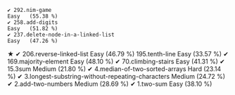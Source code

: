     ✔ 292.nim-game                                                     Easy   (55.38 %)
    ✔ 258.add-digits                                                   Easy   (51.82 %)
    ✔ 237.delete-node-in-a-linked-list                                 Easy   (47.26 %)
★   ✔ 206.reverse-linked-list                                          Easy   (46.79 %)
      195.tenth-line                                                   Easy   (33.57 %)
    ✔ 169.majority-element                                             Easy   (48.10 %)
    ✔  70.climbing-stairs                                              Easy   (41.31 %)
    ✔  15.3sum                                                         Medium (21.80 %)
    ✔   4.median-of-two-sorted-arrays                                  Hard   (23.14 %)
    ✔   3.longest-substring-without-repeating-characters               Medium (24.72 %)
    ✔   2.add-two-numbers                                              Medium (28.69 %)
    ✔   1.two-sum                                                      Easy   (38.10 %)
